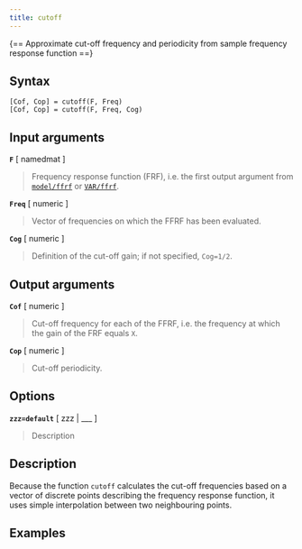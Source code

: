 ```yaml
---
title: cutoff
---
```


{== Approximate cut-off frequency and periodicity from sample frequency response function ==}


## Syntax 

    [Cof, Cop] = cutoff(F, Freq)
    [Cof, Cop] = cutoff(F, Freq, Cog)


## Input arguments 

__`F`__ [ namedmat ]
> 
> Frequency response function (FRF), i.e. the first
> output argument from [`model/ffrf`](model/ffrf) or
> [`VAR/ffrf`](VAR/ffrf).
> 

__`Freq`__ [ numeric ]
> 
> Vector of frequencies on which the FFRF has been
> evaluated.
> 

__`Cog`__ [ numeric ]
> 
> Definition of the cut-off gain; if not specified, 
> `Cog=1/2`.
> 

## Output arguments 

__`Cof`__ [ numeric ]
> 
> Cut-off frequency for each of the FFRF, i.e. the
> frequency at which the gain of the FRF equals `X`.
> 

__`Cop`__ [ numeric ]
> 
> Cut-off periodicity.
> 

## Options 

__`zzz=default`__ [ zzz | ___ ]
> 
> Description
> 


## Description 

Because the function `cutoff` calculates the cut-off frequencies based on
a vector of discrete points describing the frequency response function, 
it uses simple interpolation between two neighbouring points.

## Examples

```matlab
```


